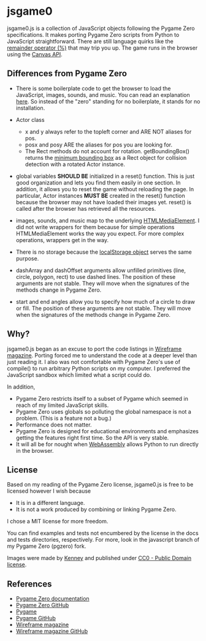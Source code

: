 # jsgame0

jsgame0.js is a collection of JavaScript objects following the Pygame Zero specifications.
It makes porting Pygame Zero scripts from Python to JavaScript straightforward.
There are still language quirks like the [remainder operator (%)](https://developer.mozilla.org/en-US/docs/Web/JavaScript/Reference/Operators/Remainder) that may trip you up.
The game runs in the browser using the [Canvas API](https://developer.mozilla.org/en-US/docs/Web/API/Canvas_API).

## Differences from Pygame Zero

- There is some boilerplate code to get the browser to load the JavaScript, images, sounds, and music.
  You can read an explanation [here](https://github.com/thisarray/jsgame0/blob/master/docs/boilerplate.md).
  So instead of the "zero" standing for no boilerplate, it stands for no installation.

- Actor class
  - x and y always refer to the topleft corner and ARE NOT aliases for pos.
  - posx and posy ARE the aliases for pos you are looking for.
  - The Rect methods do not account for rotation.
    getBoundingBox() returns the [minimum bounding box](https://en.wikipedia.org/wiki/Minimum_bounding_box)
    as a Rect object for collision detection with a rotated Actor instance.

- global variables **SHOULD BE** initialized in a reset() function.
  This is just good organization and lets you find them easily in one section.
  In addition, it allows you to reset the game without reloading the page.
  In particular, Actor instances **MUST BE** created in the reset() function because the browser may not have loaded their images yet.
  reset() is called after the browser has retrieved all the resources.

- images, sounds, and music map to the underlying [HTMLMediaElement](https://developer.mozilla.org/en-US/docs/Web/API/HTMLMediaElement).
  I did not write wrappers for them because for simple operations HTMLMediaElement works the way you expect.
  For more complex operations, wrappers get in the way.

- There is no storage because the
  [localStorage object](https://developer.mozilla.org/en-US/docs/Web/API/Web_Storage_API/Using_the_Web_Storage_API) serves the same purpose.

- dashArray and dashOffset arguments allow unfilled primitives (line, circle, polygon, rect) to use dashed lines.
  The position of these arguments are not stable.
  They will move when the signatures of the methods change in Pygame Zero.

- start and end angles allow you to specify how much of a circle to draw or fill.
  The position of these arguments are not stable.
  They will move when the signatures of the methods change in Pygame Zero.

## Why?

jsgame0.js began as an excuse to port the code listings in [Wireframe magazine](https://wfmag.cc).
Porting forced me to understand the code at a deeper level than just reading it.
I also was not comfortable with Pygame Zero's use of compile() to run arbitrary Python scripts on my computer.
I preferred the JavaScript sandbox which limited what a script could do.

In addition,
- Pygame Zero restricts itself to a subset of Pygame which seemed in reach of my limited JavaScript skills.
- Pygame Zero uses globals so polluting the global namespace is not a problem.
  (This is a feature not a bug.)
- Performance does not matter.
- Pygame Zero is designed for educational environments and emphasizes getting the features right first time.
  So the API is very stable.
- It will all be for nought when [WebAssembly](https://developer.mozilla.org/en-US/docs/WebAssembly) allows Python to run directly in the browser.

## License

Based on my reading of the Pygame Zero license, jsgame0.js is free to be licensed however I wish because
- It is in a different language.
- It is not a work produced by combining or linking Pygame Zero.

I chose a MIT license for more freedom.

You can find examples and tests not encumbered by the license in the docs and tests directories, respectively.
For more, look in the javascript branch of my Pygame Zero (pgzero) fork.

Images were made by [Kenney](https://www.kenney.nl/) and published under [CC0 - Public Domain license](https://creativecommons.org/publicdomain/zero/1.0/).

## References

- [Pygame Zero documentation](https://pygame-zero.readthedocs.io/)
- [Pygame Zero GitHub](https://github.com/lordmauve/pgzero/)
- [Pygame](https://www.pygame.org)
- [Pygame GitHub](https://github.com/pygame/pygame/)
- [Wireframe magazine](https://wfmag.cc)
- [Wireframe magazine GitHub](https://github.com/Wireframe-Magazine/)
